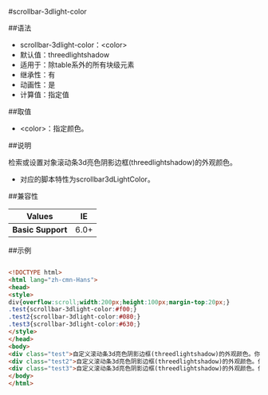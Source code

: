 #scrollbar-3dlight-color

##语法

- scrollbar-3dlight-color：&lt;color&gt;
- 默认值：threedlightshadow
- 适用于：除table系外的所有块级元素
- 继承性：有
- 动画性：是
- 计算值：指定值


##取值

- &lt;color&gt;：指定颜色。


##说明

检索或设置对象滚动条3d亮色阴影边框(threedlightshadow)的外观颜色。

- 对应的脚本特性为scrollbar3dLightColor。


##兼容性


<table class="compatible">
<thead>
	<tr>
		<th>Values</th>
		<th>IE</th>
	</tr>
</thead>
<tbody>
	<tr>
		<td><strong>Basic Support</strong></td>
		<td class="support">6.0+</td>
	</tr>
</tbody>
</table>




##示例

```html

<!DOCTYPE html>
<html lang="zh-cmn-Hans">
<head>
<style>
div{overflow:scroll;width:200px;height:100px;margin-top:20px;}
.test{scrollbar-3dlight-color:#f00;}
.test2{scrollbar-3dlight-color:#080;}
.test3{scrollbar-3dlight-color:#630;}
</style>
</head>
<body>
<div class="test">自定义滚动条3d亮色阴影边框(threedlightshadow)的外观颜色。你将在IE浏览器下看到滚动条的3d亮色阴影边框变成红色</div>
<div class="test2">自定义滚动条3d亮色阴影边框(threedlightshadow)的外观颜色。你将在IE浏览器下看到滚动条的3d亮色阴影边框变成绿色</div>
<div class="test3">自定义滚动条3d亮色阴影边框(threedlightshadow)的外观颜色。你将在IE浏览器下看到滚动条的3d亮色阴影边框变成棕色</div>
</body>
</html>

```
